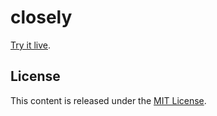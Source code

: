 # closely

[Try it live](http://closely.herokuapp.com).

## License

This content is released under the [MIT License](http://opensource.org/licenses/mit-license.php).
